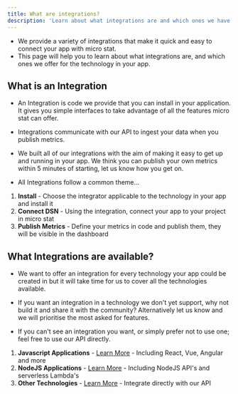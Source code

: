 ```yaml
---
title: What are integrations?
description: 'Learn about what integrations are and which ones we have.'
---
```


- We provide a variety of integrations that make it quick and easy to connect your app with micro stat.
- This page will help you to learn about what integrations are, and which ones we offer for the technology in your app.

## What is an Integration
- An Integration is code we provide that you can install in your application. It gives you simple interfaces to take advantage of all the features micro stat can offer.
- Integrations communicate with our API to ingest your data when you publish metrics.
- We built all of our integrations with the aim of making it easy to get up and running in your app. We think you can publish your own metrics within 5 minutes of starting, let us know how you get on.

- All Integrations follow a common theme...
1. **Install** - Choose the integrator applicable to the technology in your app and install it
2. **Connect DSN** - Using the integration, connect your app to your project in micro stat
3. **Publish Metrics** - Define your metrics in code and publish them, they will be visible in the dashboard

## What Integrations are available?
- We want to offer an integration for every technology your app could be created in but it will take time for us to cover all the technologies available. 

- If you want an integration in a technology we don't yet support, why not build it and share it with the community? Alternatively let us know and we will prioritise the most asked for features. 
- If you can't see an integration you want, or simply prefer not to use one; feel free to use our API directly.

1. **Javascript Applications** - [Learn More](/integration/javascript-sdk) - Including React, Vue, Angular and more
2. **NodeJS Applications** - [Learn More](/integration/javascript-sdk) - Including NodeJS API's and serverless Lambda's
3. **Other Technologies** - [Learn More](/integration/api-documentation) - Integrate directly with our API
